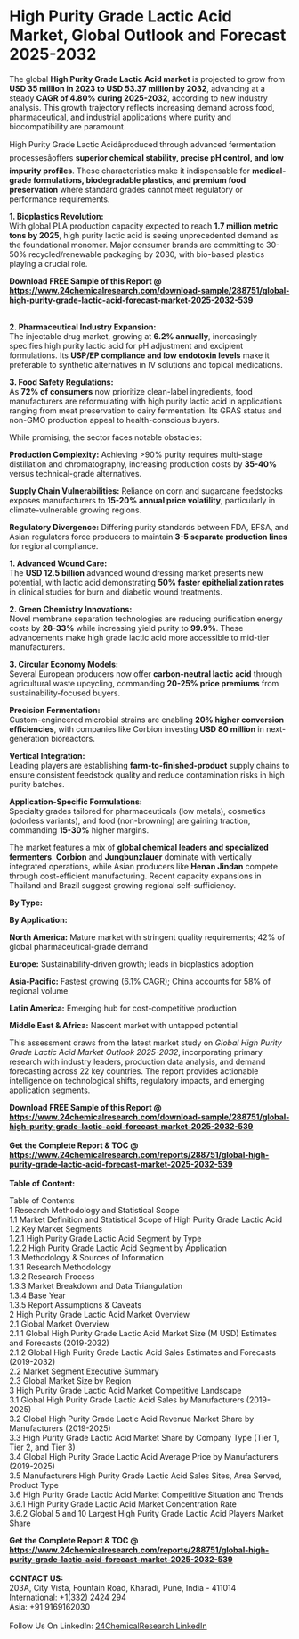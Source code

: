 <h1>High Purity Grade Lactic Acid Market, Global Outlook and Forecast 2025-2032</h1><p>The global <strong>High Purity Grade Lactic Acid market</strong> is projected to grow from <strong>USD 35 million in 2023 to USD 53.37 million by 2032</strong>, advancing at a steady <strong>CAGR of 4.80% during 2025-2032</strong>, according to new industry analysis. This growth trajectory reflects increasing demand across food, pharmaceutical, and industrial applications where purity and biocompatibility are paramount.</p><p>High Purity Grade Lactic Acidâproduced through advanced fermentation processesâoffers <strong>superior chemical stability, precise pH control, and low impurity profiles</strong>. These characteristics make it indispensable for <strong>medical-grade formulations, biodegradable plastics, and premium food preservation</strong> where standard grades cannot meet regulatory or performance requirements.</p><p><strong>1. Bioplastics Revolution:</strong><br>
With global PLA production capacity expected to reach <strong>1.7 million metric tons by 2025</strong>, high purity lactic acid is seeing unprecedented demand as the foundational monomer. Major consumer brands are committing to 30-50% recycled/renewable packaging by 2030, with bio-based plastics playing a crucial role.</p><div><b>Download FREE Sample of this Report @ 
            <a href="https://www.24chemicalresearch.com/download-sample/288751/global-high-purity-grade-lactic-acid-forecast-market-2025-2032-539">
            https://www.24chemicalresearch.com/download-sample/288751/global-high-purity-grade-lactic-acid-forecast-market-2025-2032-539</a></b></div><br><p><strong>2. Pharmaceutical Industry Expansion:</strong><br>
The injectable drug market, growing at <strong>6.2% annually</strong>, increasingly specifies high purity lactic acid for pH adjustment and excipient formulations. Its <strong>USP/EP compliance and low endotoxin levels</strong> make it preferable to synthetic alternatives in IV solutions and topical medications.</p><p><strong>3. Food Safety Regulations:</strong><br>
As <strong>72% of consumers</strong> now prioritize clean-label ingredients, food manufacturers are reformulating with high purity lactic acid in applications ranging from meat preservation to dairy fermentation. Its GRAS status and non-GMO production appeal to health-conscious buyers.</p><p>While promising, the sector faces notable obstacles:</p><p><strong>Production Complexity:</strong> Achieving &gt;90% purity requires multi-stage distillation and chromatography, increasing production costs by <strong>35-40%</strong> versus technical-grade alternatives.</p><p><strong>Supply Chain Vulnerabilities:</strong> Reliance on corn and sugarcane feedstocks exposes manufacturers to <strong>15-20% annual price volatility</strong>, particularly in climate-vulnerable growing regions.</p><p><strong>Regulatory Divergence:</strong> Differing purity standards between FDA, EFSA, and Asian regulators force producers to maintain <strong>3-5 separate production lines</strong> for regional compliance.</p><p><strong>1. Advanced Wound Care:</strong><br>
The <strong>USD 12.5 billion</strong> advanced wound dressing market presents new potential, with lactic acid demonstrating <strong>50% faster epithelialization rates</strong> in clinical studies for burn and diabetic wound treatments.</p><p><strong>2. Green Chemistry Innovations:</strong><br>
Novel membrane separation technologies are reducing purification energy costs by <strong>28-33%</strong> while increasing yield purity to <strong>99.9%</strong>. These advancements make high grade lactic acid more accessible to mid-tier manufacturers.</p><p><strong>3. Circular Economy Models:</strong><br>
Several European producers now offer <strong>carbon-neutral lactic acid</strong> through agricultural waste upcycling, commanding <strong>20-25% price premiums</strong> from sustainability-focused buyers.</p><p><strong>Precision Fermentation:</strong><br>
	Custom-engineered microbial strains are enabling <strong>20% higher conversion efficiencies</strong>, with companies like Corbion investing <strong>USD 80 million</strong> in next-generation bioreactors.</p><p><strong>Vertical Integration:</strong><br>
	Leading players are establishing <strong>farm-to-finished-product</strong> supply chains to ensure consistent feedstock quality and reduce contamination risks in high purity batches.</p><p><strong>Application-Specific Formulations:</strong><br>
	Specialty grades tailored for pharmaceuticals (low metals), cosmetics (odorless variants), and food (non-browning) are gaining traction, commanding <strong>15-30%</strong> higher margins.</p><p>The market features a mix of <strong>global chemical leaders and specialized fermenters</strong>. <strong>Corbion</strong> and <strong>Jungbunzlauer</strong> dominate with vertically integrated operations, while Asian producers like <strong>Henan Jindan</strong> compete through cost-efficient manufacturing. Recent capacity expansions in Thailand and Brazil suggest growing regional self-sufficiency.</p><p><strong>By Type:</strong></p><p><strong>By Application:</strong></p><p><strong>North America:</strong> Mature market with stringent quality requirements; 42% of global pharmaceutical-grade demand</p><p><strong>Europe:</strong> Sustainability-driven growth; leads in bioplastics adoption</p><p><strong>Asia-Pacific:</strong> Fastest growing (6.1% CAGR); China accounts for 58% of regional volume</p><p><strong>Latin America:</strong> Emerging hub for cost-competitive production</p><p><strong>Middle East &amp; Africa:</strong> Nascent market with untapped potential</p><p>This assessment draws from the latest market study on <em>Global High Purity Grade Lactic Acid Market Outlook 2025-2032</em>, incorporating primary research with industry leaders, production data analysis, and demand forecasting across 22 key countries. The report provides actionable intelligence on technological shifts, regulatory impacts, and emerging application segments.</p><div><b>Download FREE Sample of this Report @ 
            <a href="https://www.24chemicalresearch.com/download-sample/288751/global-high-purity-grade-lactic-acid-forecast-market-2025-2032-539">
            https://www.24chemicalresearch.com/download-sample/288751/global-high-purity-grade-lactic-acid-forecast-market-2025-2032-539</a></b></div><br><div><b>Get the Complete Report & TOC @ 
            <a href="https://www.24chemicalresearch.com/reports/288751/global-high-purity-grade-lactic-acid-forecast-market-2025-2032-539">
            https://www.24chemicalresearch.com/reports/288751/global-high-purity-grade-lactic-acid-forecast-market-2025-2032-539</a></b></div><br>
            <b>Table of Content:</b><p>Table of Contents<br />
1 Research Methodology and Statistical Scope<br />
1.1 Market Definition and Statistical Scope of High Purity Grade Lactic Acid<br />
1.2 Key Market Segments<br />
1.2.1 High Purity Grade Lactic Acid Segment by Type<br />
1.2.2 High Purity Grade Lactic Acid Segment by Application<br />
1.3 Methodology & Sources of Information<br />
1.3.1 Research Methodology<br />
1.3.2 Research Process<br />
1.3.3 Market Breakdown and Data Triangulation<br />
1.3.4 Base Year<br />
1.3.5 Report Assumptions & Caveats<br />
2 High Purity Grade Lactic Acid Market Overview<br />
2.1 Global Market Overview<br />
2.1.1 Global High Purity Grade Lactic Acid Market Size (M USD) Estimates and Forecasts (2019-2032)<br />
2.1.2 Global High Purity Grade Lactic Acid Sales Estimates and Forecasts (2019-2032)<br />
2.2 Market Segment Executive Summary<br />
2.3 Global Market Size by Region<br />
3 High Purity Grade Lactic Acid Market Competitive Landscape<br />
3.1 Global High Purity Grade Lactic Acid Sales by Manufacturers (2019-2025)<br />
3.2 Global High Purity Grade Lactic Acid Revenue Market Share by Manufacturers (2019-2025)<br />
3.3 High Purity Grade Lactic Acid Market Share by Company Type (Tier 1, Tier 2, and Tier 3)<br />
3.4 Global High Purity Grade Lactic Acid Average Price by Manufacturers (2019-2025)<br />
3.5 Manufacturers High Purity Grade Lactic Acid Sales Sites, Area Served, Product Type<br />
3.6 High Purity Grade Lactic Acid Market Competitive Situation and Trends<br />
3.6.1 High Purity Grade Lactic Acid Market Concentration Rate<br />
3.6.2 Global 5 and 10 Largest High Purity Grade Lactic Acid Players Market Share </p><div><b>Get the Complete Report & TOC @ 
            <a href="https://www.24chemicalresearch.com/reports/288751/global-high-purity-grade-lactic-acid-forecast-market-2025-2032-539">
            https://www.24chemicalresearch.com/reports/288751/global-high-purity-grade-lactic-acid-forecast-market-2025-2032-539</a></b></div><br><b>CONTACT US:</b><br>
            203A, City Vista, Fountain Road, Kharadi, Pune, India - 411014<br>
            International: +1(332) 2424 294<br>
            Asia: +91 9169162030 <br><br>
            Follow Us On LinkedIn: <a href="https://www.linkedin.com/company/24chemicalresearch/">24ChemicalResearch LinkedIn</a>